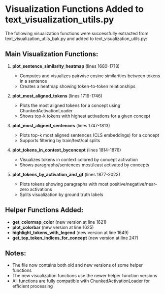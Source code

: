 # Visualization Functions Added to text_visualization_utils.py

The following visualization functions were successfully extracted from text_visualization_utils_bak.py and added to text_visualization_utils.py:

## Main Visualization Functions:

1. **plot_sentence_similarity_heatmap** (lines 1680-1718)
   - Computes and visualizes pairwise cosine similarities between tokens in a sentence
   - Creates a heatmap showing token-to-token relationships

2. **plot_most_aligned_tokens** (lines 1719-1746) 
   - Plots the most aligned tokens for a concept using ChunkedActivationLoader
   - Shows top-k tokens with highest activations for a given concept

3. **plot_most_aligned_sentences** (lines 1747-1813)
   - Plots top-k most aligned sentences (CLS embeddings) for a concept
   - Supports filtering by train/test/cal splits

4. **plot_tokens_in_context_byconcept** (lines 1814-1876)
   - Visualizes tokens in context colored by concept activation
   - Shows paragraphs/sentences most/least activated by concepts

5. **plot_tokens_by_activation_and_gt** (lines 1877-2023)
   - Plots tokens showing paragraphs with most positive/negative/near-zero activations
   - Splits visualization by ground truth labels

## Helper Functions Added:

- **get_colormap_color** (new version at line 1621)
- **plot_colorbar** (new version at line 1625) 
- **highlight_tokens_with_legend** (new version at line 1649)
- **get_top_token_indices_for_concept** (new version at line 247)

## Notes:
- The file now contains both old and new versions of some helper functions
- The new visualization functions use the newer helper function versions
- All functions are fully compatible with ChunkedActivationLoader for efficient processing
